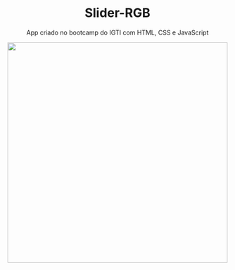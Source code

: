 <h1 align="center">Slider-RGB</h1>

<p align="center">
 App criado no bootcamp do IGTI com HTML, CSS e JavaScript
</p>

<p align="center">
 <img src="https://i.imgur.com/VI6f9Og.png" width="500px"/>
</p>
